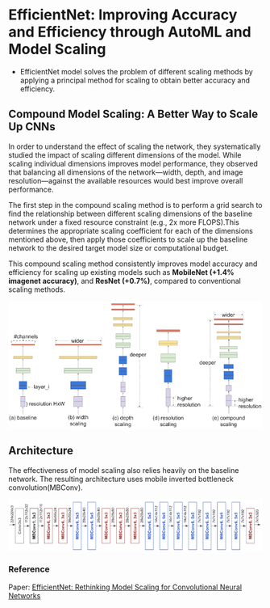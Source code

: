 # EfficientNet: Improving Accuracy and Efficiency through AutoML and Model Scaling

- EfficientNet model solves the problem of different scaling methods by applying a principal method for scaling to obtain better accuracy and efficiency.

## Compound Model Scaling: A Better Way to Scale Up CNNs

In order to understand the effect of scaling the network, they systematically studied the impact of scaling different dimensions of the model. While scaling individual dimensions improves model performance, they observed that balancing all dimensions of the network—width, depth, and image resolution—against the available resources would best improve overall performance.

The first step in the compound scaling method is to perform a grid search to find the relationship between different scaling dimensions of the baseline network under a fixed resource constraint (e.g., 2x more FLOPS).This determines the appropriate scaling coefficient for each of the dimensions mentioned above, then apply those coefficients to scale up the baseline network to the desired target model size or computational budget.

This compound scaling method consistently improves model accuracy and efficiency for scaling up existing models such as __MobileNet (+1.4% imagenet accuracy)__, and __ResNet (+0.7%)__, compared to conventional scaling methods.

![](Image/1.png)

## Architecture
The effectiveness of model scaling also relies heavily on the baseline network. The resulting architecture uses mobile inverted bottleneck convolution(MBConv).

![](Image/2.png)

### Reference

Paper: [EfficientNet: Rethinking Model Scaling for Convolutional Neural Networks](https://arxiv.org/abs/1905.11946)
